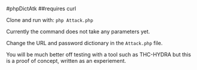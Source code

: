 #phpDictAtk
##requires curl

Clone and run with:
````php Attack.php````

Currently the command does not take any parameters yet.

Change the URL and password dictionary in the ````Attack.php```` file. 
 
You will be much better off testing with a tool such as THC-HYDRA but this is a proof of concept, written as an experiement. 
 


